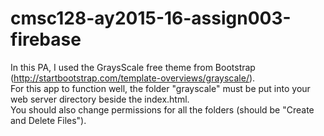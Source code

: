 # cmsc128-ay2015-16-assign003-firebase

In this PA, I used the GraysScale free theme from Bootstrap (http://startbootstrap.com/template-overviews/grayscale/).<br>
For this app to function well, the folder "grayscale" must be put into your web server directory beside the index.html. <br>
You should also change permissions for all the folders (should be "Create and Delete Files"). <br>
